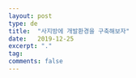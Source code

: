 ```yaml
---
layout: post
type: de
title:  "사지방에 개발환경을 구축해보자"
date:   2019-12-25
excerpt: "."
tag: 
comments: false
---
```


